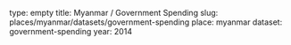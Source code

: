 type: empty
title: Myanmar / Government Spending
slug: places/myanmar/datasets/government-spending
place: myanmar
dataset: government-spending
year: 2014
